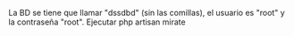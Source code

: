La BD se tiene que llamar "dssdbd" (sin las comillas), el usuario es "root" y la contraseña "root".
Ejecutar php artisan mirate

